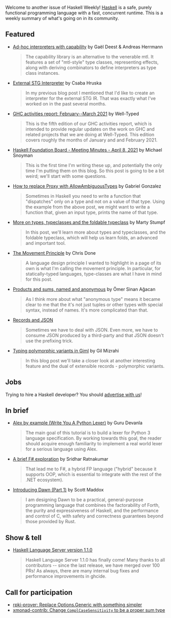 Welcome to another issue of Haskell Weekly!
[Haskell](https://www.haskell.org) is a safe, purely functional programming language with a fast, concurrent runtime.
This is a weekly summary of what's going on in its community.

## Featured

- [Ad-hoc interpreters with capability](https://www.tweag.io/blog/2021-04-08-capabilities-ad-hoc-interpreters/) by Gaël Deest & Andreas Herrmann
  > The capability library is an alternative to the venerable mtl. It features a set of "mtl-style" type classes, representing effects, along with deriving combinators to define interpreters as type class instances.

- [External STG Interpreter](https://www.patreon.com/posts/external-stg-49857800) by Csaba Hruska
  > In my previous blog post I mentioned that I'd like to create an interpreter for the external STG IR. That was exactly what I've worked on in the past several months.

- [GHC activities report: February--March 2021](https://well-typed.com/blog/2021/04/ghc-2021-02-2021-03/) by Well-Typed
  > This is the fifth edition of our GHC activities report, which is intended to provide regular updates on the work on GHC and related projects that we are doing at Well-Typed. This edition covers roughly the months of January and and February 2021.

- [Haskell Foundation Board - Meeting Minutes - April 8, 2021](https://www.snoyman.com/blog/2021/04/haskell-foundation-board-meeting-minutes-april-8/) by Michael Snoyman
  > This is the first time I'm writing these up, and potentially the only time I'm putting them on this blog. So this post is going to be a bit weird; we'll start with some questions.

- [How to replace Proxy with AllowAmbiguousTypes](https://www.haskellforall.com/2021/04/how-to-replace-proxy-with.html) by Gabriel Gonzalez
  > Sometimes in Haskell you need to write a function that "dispatches" only on a type and not on a value of that type. Using the example from the above post, we might want to write a function that, given an input type, prints the name of that type.

- [More on types, typeclasses and the foldable typeclass](https://functional.works-hub.com/learn/more-on-types-typeclasses-and-the-foldable-typeclass-e1862) by Marty Stumpf
  > In this post, we'll learn more about types and typeclasses, and the foldable typeclass, which will help us learn folds, an advanced and important tool.

- [The Movement Principle](https://chrisdone.com/posts/the-movement-principle/) by Chris Done
  > A language design principle I wanted to highlight in a page of its own is what I'm calling the movement principle. In particular, for statically-typed languages, type-classes are what I have in mind for this post.

- [Products and sums, named and anonymous](https://osa1.net/posts/2021-04-10-sums-and-products.html) by Ömer Sinan Ağacan
  > As I think more about what "anonymous type" means it became clear to me that the it's not just tuples or other types with special syntax, instead of names. It's more complicated than that.

- [Records and JSON](https://haskell.elbear.com/#Records%20and%20JSON)
  > Sometimes we have to deal with JSON. Even more, we have to consume JSON produced by a third-party and that JSON doesn't use the prefixing trick.

- [Typing polymorphic variants in Giml](https://gilmi.me/blog/post/2021/04/13/giml-typing-polymorphic-variants) by Gil Mizrahi
  > In this blog post we'll take a closer look at another interesting feature and the dual of extensible records - polymorphic variants.

## Jobs

Trying to hire a Haskell developer?
You should [advertise with us](https://haskellweekly.news/advertising.html)!

## In brief

- [Alex by example (Write You A Python Lexer)](https://devanla.com/posts/wya-lexer.html) by Guru Devanla
  > The main goal of this tutorial is to build a lexer for Python 3 language specification. By working towards this goal, the reader should acquire enough familiarity to implement a real world lexer for a serious language using Alex.

- [A brief F# exploration](https://notes.srid.ca/fsharp-exploration) by Sridhar Ratnakumar
  > That lead me to F#, a hybrid FP language ("hybrid" because it supports OOP, which is essential to integrate with the rest of the .NET ecosystem).

- [Introducing Dawn (Part 1)](https://www.dawn-lang.org/posts/introducing-dawn-(part-1)/) by Scott Maddox
  > I am designing Dawn to be a practical, general-purpose programming language that combines the factorability of Forth, the purity and expressiveness of Haskell, and the performance and control of C, with safety and correctness guarantees beyond those provided by Rust.

## Show & tell

- [Haskell Language Server version 1.1.0](https://github.com/haskell/haskell-language-server/releases/tag/1.1.0)
  > Haskell Language Server 1.1.0 has finally come! Many thanks to all contributors -- since the last release, we have merged over 100 PRs!
As always, there are many internal bug fixes and performance improvements in ghcide.

## Call for participation

-   [rpki-prover: Replace Options.Generic with something simpler](https://github.com/lolepezy/rpki-prover/issues/42)
-   [xmonad-contrib: Change `ComplCaseSensitivity` to be a proper sum type](https://github.com/xmonad/xmonad-contrib/issues/509)
